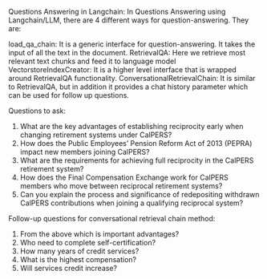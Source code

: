 Questions Answering in Langchain:
In Questions Answering using Langchain/LLM, there are 4 different ways for question-answering. They are:

 load_qa_chain: It is a generic interface for question-answering. It takes the input of all the text in the document.
	RetrievalQA: Here we retrieve most relevant text chunks and feed it to language model
	VectorstoreIndexCreator: It is a higher level interface that is wrapped around RetrievalQA functionality.
	ConversationalRetrievalChain: It is similar to RetrievalQA, but in addition it provides a chat history parameter which can be used for follow up questions.

Questions to ask:

1.	What are the key advantages of establishing reciprocity early when changing retirement systems under CalPERS?
2.	How does the Public Employees’ Pension Reform Act of 2013 (PEPRA) impact new members joining CalPERS?
3.	What are the requirements for achieving full reciprocity in the CalPERS retirement system?
4.	How does the Final Compensation Exchange work for CalPERS members who move between reciprocal retirement systems?
5.	Can you explain the process and significance of redepositing withdrawn CalPERS contributions when joining a qualifying reciprocal system?

Follow-up questions for conversational retrieval chain method:

1.	From the above which is important advantages?
2.	Who need to complete self-certification?
3.	How many years of credit services?
4.	What is the highest compensation?
5.	Will services credit increase?
